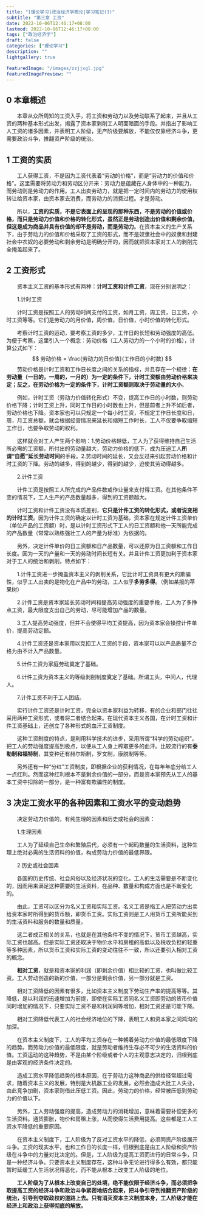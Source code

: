 ```yaml
---
title: "[理论学习]政治经济学概论|学习笔记(3)"
subtitle: "第三章 工资"
date: 2022-10-06T12:46:17+08:00
lastmod: 2022-10-06T12:46:17+08:00
tags: ["政治经济学"]
draft: false
categories: ["理论学习"]
description: ""
lightgallery: true

featuredImage: "/images/zzjjxgl.jpg"
featuredImagePreview: ""
---
```


## 0 本章概述

&emsp;&emsp;本章从众所周知的工资入手，将工资和劳动力以及劳动联系了起来，并且从工资的两种基本形式出发，揭露了资本家剥削工人明面暗面的手段。并指出了影响工人工资的诸多因素，并表明工人阶级，无产阶级要解放，不能仅仅靠经济斗争，更需要政治斗争，推翻资产阶级的统治。

## 1 工资的实质

&emsp;&emsp;工人获得工资，不是因为工资代表着“劳动的价格”，而是“劳动力的价值和价格”。这里需要将劳动力和劳动区分开来：劳动力是蕴藏在人身体中的一种能力，而劳动则是劳动力的作用。工人出卖劳动力，就是把一定时间内的劳动力的使用权转让给资本家，由资本家去消费，而劳动力的消费过程。才是劳动。

&emsp;&emsp;所以，**工资的实质，不是它表面上的呈现的那种东西，不是劳动的价值或价格，而只是劳动力价值和价格的转化形式，虽然正是劳动创造出价值和剩余价值，但这是成为商品并具有价值的却不是劳动，而是劳动力**。在资本主义的生产关系下，由于劳动力的价值和价格采取了工资的形式，而不是奴隶社会中的奴隶和封建社会中农奴的必要劳动和剩余劳动是明确分开的，因而就把资本家对工人的剥削完全掩盖起来了。

## 2 工资形式

&emsp;&emsp;资本主义工资的基本形式有两种：**计时工资和计件工资**，现在分别说明之：

&emsp;&emsp;1.计时工资

&emsp;&emsp;计时工资是按照工人的劳动时间支付的工资，如月工资，周工资，日工资，小时工资等等。它们是劳动力的月价值，周价值，日价值，小时价值的转化形式。

&emsp;&emsp;考察计时工资的运动，要考察工资的多少，工作日的长短和劳动强度的高低。为便于考察，这里引入一个概念：劳动价格（工人劳动力的一个小时的价格），计算公式如下：
$$
劳动价格 = \frac{劳动力的日价值}{工作日的小时数}
$$
&emsp;&emsp;劳动价格是计时工资和工作日长度之间的关系的指标，并且存在一个规律：**在劳动量（一日的，一周的，一月的）为一定的条件下，计时工资额由劳动价格来决定；反之，在劳动价格为一定的条件下，计时工资额则取决于劳动量的大小**。

&emsp;&emsp;例如，计时工资（劳动力价值转化形式）不变，提高工作日的小时数，则劳动价格下降；计时工资上升，同时工作日的小时数也上升，但是前者上升不如后者，劳动价格也下降。资本家也可以只规定一个每小时工资，不规定工作日长度和日，周，月工资总额，就会根据经营情况来延长和缩短工作时长，工人不仅要争取缩短工作日，也要争取劳动的权利。

&emsp;&emsp;这样就会对工人产生两个影响：1.劳动价格越低，工人为了获得维持自己生活所必需的工资额，所付出的劳动量越大，劳动力价格的低下，成为压迫工人**所谓“自愿”延长劳动时间**的手段。2.劳动时间的延长，又会反过来引起劳动价格和计时工资的下降。劳动的越多，得到的越少，得到的越少，迫使其劳动得越多。

&emsp;&emsp;2.计件工资

&emsp;&emsp;计件工资是按照工人所完成的产品件数或作业量来支付得工资。在其他条件不变的情况下，工人生产的产品数量越多，得到的工资额越大。

&emsp;&emsp;计时工资和计件工资没有本质差别，**它只是计件工资的转化形式，或者说变相的计时工资**。因为计件工资的确定以计时工资为基础，资本家在规定计件工资单价（单位产品的工资额）时，是以计时工资形式下工人的日工资额和他一天所能完成的产品数量（常常以熟练强壮工人的产量为标准）为依据的。

&emsp;&emsp;另外，决定计件单价的日工资额和日产品数量，可以还原为日工资额和工作日长度。因为一天的产量和一天的劳动时间长短有关。并且计件工资更加利于资本家对于工人的统治和剥削，特点如下：

&emsp;&emsp;1.计件工资进一步掩盖资本主义的剥削关系，它比计时工资具有更大的欺骗性，似乎工人出卖的是物化在产品中的劳动，工人似乎**多劳多得**。（例如某报的苹果树）

&emsp;&emsp;2.计件工资是资本家延长劳动时间和提高劳动强度的重要手段，工人为了多挣点工资，最大限度支出自己的劳动，尽可能增加产品的数量。

&emsp;&emsp;3.工人提高劳动强度，但并不会使得平均工资提高，因为资本家会操控计件单价，提高劳动定额。

&emsp;&emsp;4.计件工资还是资本家用以克扣工人工资的手段，资本家可以以产品质量不合格为由不计入产品数量。

&emsp;&emsp;5.计件工资为家庭劳动奠定了基础。

&emsp;&emsp;6.计件工资为资本主义的等级剥削制度奠定了基础。所谓工头，中间人，代理人。

&emsp;&emsp;7.计件工资不利于工人团结。

&emsp;&emsp;实行计件工资还是计时工资，完全以资本家利益为转移，有的企业和部门往往采用两种工资形式，或者将二者结合起来。在现代资本主义各国，在计时工资和计件工资基础上，还创立了各种形式的血汗工资制度。

&emsp;&emsp;这种工资制度的特点，是利用科学技术的进步，采用所谓“科学的劳动组织”，把工人的劳动强度提高到极点，以便从工人身上榨取更多的血汗。比较流行的有**泰勒制和福特制**，其变种还有赫尔斯制，罗文制，康脱制等等。

&emsp;&emsp;另外还有一种“分红”工资制度，即根据企业的获利情况，在每年年底分给工人一点红利。然而这种红利根本不是剩余价值的一部分，而是资本家预先从工人的基本工资中扣除的一部分，是一种富有欺骗性的制度。

## 3 决定工资水平的各种因素和工资水平的变动趋势

&emsp;&emsp;决定劳动力价值的，有纯生理的因素和历史或社会的因素：

&emsp;&emsp;1.生理因素

&emsp;&emsp;工人为了延续自己生命和繁殖后代，必须有一个起码数量的生活资料，这种生理上绝对必需的生活资料的价值，构成劳动力价值的最低界限。

&emsp;&emsp;2.历史或社会因素

&emsp;&emsp;各国的历史传统、社会风俗以及经济状况的变化，工人的生活需要是不断变化的，因而用来满足这种需要的生活资料，在品种、数量和构成方面也是不断变化的。

&emsp;&emsp;由此，工资可以区分为名义工资和实际工资。名义工资是指工人把劳动力出卖给资本家时所得到的货币额，即货币工资。实际工资则是工人用货币工资所能买到的生活资料和服务的数量和质量。

&emsp;&emsp;这二者成正相关的关系，也就是在其他条件不变的情况下，货币工资越高，实际工资也越高。但是实际工资还取决于物价水平和房租的高低以及税收负担的轻重等多种因素，所以货币工资和实际工资的变动往往不一致，所以还要引入相对工资的概念。

&emsp;&emsp;**相对工资**，就是和资本家的利润（即剩余价值）相比较的工资，也叫做比较工资。工人劳动创造的新的价值，一部分是剩余价值，另一部分就是工资。

&emsp;&emsp;相对工资降低的因素有很多，比如资本主义制度下劳动生产率的提高等等。其降低，是以利润的迅速增加为前提，即使在实际工资同名义工资即劳动的货币价值同时增加的情况下，只要实际工资不是和利润同等增加，相对工资还是可能下降。

&emsp;&emsp;相对工资降低代表工人的社会经济地位的下降，表明工人和资本家之间鸿沟的加深。

&emsp;&emsp;在资本主义制度下，工人的平均工资存在一种朝着劳动力价值的最低限度下降的趋势。而劳动力价值的最低限度，就是劳动者维持生存必不可少的生活资料的价值。工资运动的这种趋势，不是由某个阶级或者个人的主观意志决定的，归根到底是由客观的经济条件决定的。

&emsp;&emsp;造成工资水平降低趋势的根本原因，在于劳动力这种商品的供给经常超过需求，随着资本主义的发展，特别是大机器工业的发展，必然会造成大批工人失业，由此竞争加剧，资本家则借此压低工资。因此，劳动力的价格，经常被压低到劳动力的价值以下。

&emsp;&emsp;另外，工人劳动强度的提高，造成劳动力的消耗增加，意味着需要补偿更多的生活资料。通货膨胀，物价和房租上涨，从而使得生活费用提高。这些都是工人工资水平降低的重要原因。

&emsp;&emsp;在资本主义制度下，工人阶级为了反对工资水平的降低，必须同资产阶级展开斗争。工资的现实水平，也和工作日的长度一样，归根到底是由工人阶级和资产阶级在斗争中的力量对比决定的。但是，工人阶级为提高工资而进行的日常斗争，只是一种经济斗争。只要资本主义制度存在，这种斗争无论进行得多么有效，都只能暂时延缓工人生活状况得恶化，而不能从根本上改变工人阶级的地位。

&emsp;&emsp;**工人阶级为了从根本上改变自己的处境，绝不能仅限于经济斗争，而必须把争取提高工资的经济斗争和政治斗争紧密地结合起来，把斗争引导到推翻资产阶级的统治，引导到夺取政权的道路上去。只有消灭资本主义制度本身，工人阶级才能在经济上和政治上获得彻底的解放。**